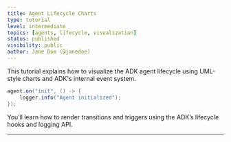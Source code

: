 ```yaml
---
title: Agent Lifecycle Charts
type: tutorial
level: intermediate
topics: [agents, lifecycle, visualization]
status: published
visibility: public
author: Jane Doe (@janedoe)
---
```


This tutorial explains how to visualize the ADK agent lifecycle using UML-style charts and ADK's internal event system.

```java
agent.on("init", () -> {
    logger.info("Agent initialized");
});
```
You’ll learn how to render transitions and triggers using the ADK’s lifecycle hooks and logging API.

---